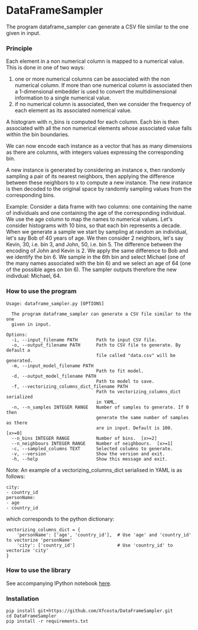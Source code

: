 # DataFrameSampler
The program dataframe_sampler can generate a CSV file similar to the one given in input.

### Principle
Each element in a non numerical column is mapped to a numerical value. This is done in one of two ways: 
1. one or more numerical columns can be associated with the non numerical column. If more than one numerical column is associated then a 1-dimensional embedder is used to convert the multidimensional information to a single numerical value.
2. if no numerical column is associated, then we consider the frequency of each element as its associated nomerical value.

A histogram with n_bins is computed for each column. Each bin is then associated with all the non numerical elements whose associated value falls within the bin boundaries.

We can now encode each instance as a vector that has as many dimensions as there are columns, with integers values expressing the corresponding bin.

A new instance is generated by considering an instance x, then randomly sampling a pair of its nearest neighbors, then applying the difference between these neighbors to x to compute a new instance.
The new instance is then decoded to the original space by randomly sampling values from the corresponding bins.

Example:
Consider a data frame with two columns: one containing the name of individuals and one containing the age of the corresponding individual.
We use the age column to map the names to numerical values. Let's consider histograms with 10 bins, so that each bin represents a decade.
When we generate a sample we start by sampling at random an individual, let's say Bob of 40 years of age. We then consider 2 neighbors, let's say Kevin, 30, i.e. bin 3, and John, 50, i.e. bin 5. The difference between the encoding of John and Kevin is 2. We apply the same difference to Bob and we identify the bin 6. We sample in the 6th bin and select Michael (one of the many names associated with the bin 6) and we select an age of 64 (one of the possible ages on bin 6). The sampler outputs therefore the new indivdual: Michael, 64.


### How to use the program
```
Usage: dataframe_sampler.py [OPTIONS]

  The program dataframe_sampler can generate a CSV file similar to the one
  given in input.

Options:
  -i, --input_filename PATH       Path to input CSV file.
  -o, --output_filename PATH      Path to CSV file to generate. By default a
                                  file called "data.csv" will be generated.
  -m, --input_model_filename PATH
                                  Path to fit model.
  -d, --output_model_filename PATH
                                  Path to model to save.
  -f, --vectorizing_columns_dict_filename PATH
                                  Path to vectorizing_columns_dict serialized
                                  in YAML.
  -n, --n_samples INTEGER RANGE   Number of samples to generate. If 0 then
                                  generate the same number of samples as there
                                  are in input. Default is 100.  [x>=0]
  --n_bins INTEGER RANGE          Number of bins.  [x>=2]
  --n_neighbours INTEGER RANGE    Number of neighbours.  [x>=1]
  -c, --sampled_columns TEXT      Selected columns to generate.
  -v, --version                   Show the version and exit.
  -h, --help                      Show this message and exit.
```

Note:  An example of a vectorizing_columns_dict serialised in YAML is as follows:
```
city:
- country_id
personName:
- age
- country_id
```
which corresponds to the python dictionary:
```
vectorizing_columns_dict = {
    'personName': ['age', 'country_id'],  # Use 'age' and 'country_id' to vectorize 'personName'
    'city': ['country_id']                # Use 'country_id' to vectorize 'city'
}
```

### How to use the library

See accompanying IPython notebook [here](https://github.com/Xfcosta/DataFrameSampler/blob/main/dataframe_sampler_notebook.ipynb).


### Installation

```
pip install git+https://github.com/Xfcosta/DataFrameSampler.git
cd DataFrameSampler
pip install -r requirements.txt
```
